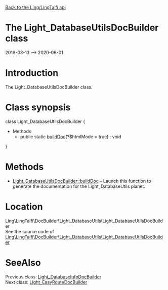 [Back to the Ling/LingTalfi api](https://github.com/lingtalfi/LingTalfi/blob/master/doc/api/Ling/LingTalfi.md)



The Light_DatabaseUtilsDocBuilder class
================
2019-03-13 --> 2020-06-01






Introduction
============

The Light_DatabaseUtilsDocBuilder class.



Class synopsis
==============


class <span class="pl-k">Light_DatabaseUtilsDocBuilder</span>  {

- Methods
    - public static [buildDoc](https://github.com/lingtalfi/LingTalfi/blob/master/doc/api/Ling/LingTalfi/DocBuilder/Light_DatabaseUtils/Light_DatabaseUtilsDocBuilder/buildDoc.md)(?$htmlMode = true) : void

}






Methods
==============

- [Light_DatabaseUtilsDocBuilder::buildDoc](https://github.com/lingtalfi/LingTalfi/blob/master/doc/api/Ling/LingTalfi/DocBuilder/Light_DatabaseUtils/Light_DatabaseUtilsDocBuilder/buildDoc.md) &ndash; Launch this function to generate the documentation for the Light_DatabaseUtils planet.





Location
=============
Ling\LingTalfi\DocBuilder\Light_DatabaseUtils\Light_DatabaseUtilsDocBuilder<br>
See the source code of [Ling\LingTalfi\DocBuilder\Light_DatabaseUtils\Light_DatabaseUtilsDocBuilder](https://github.com/lingtalfi/LingTalfi/blob/master/DocBuilder/Light_DatabaseUtils/Light_DatabaseUtilsDocBuilder.php)



SeeAlso
==============
Previous class: [Light_DatabaseInfoDocBuilder](https://github.com/lingtalfi/LingTalfi/blob/master/doc/api/Ling/LingTalfi/DocBuilder/Light_DatabaseInfo/Light_DatabaseInfoDocBuilder.md)<br>Next class: [Light_EasyRouteDocBuilder](https://github.com/lingtalfi/LingTalfi/blob/master/doc/api/Ling/LingTalfi/DocBuilder/Light_EasyRoute/Light_EasyRouteDocBuilder.md)<br>
